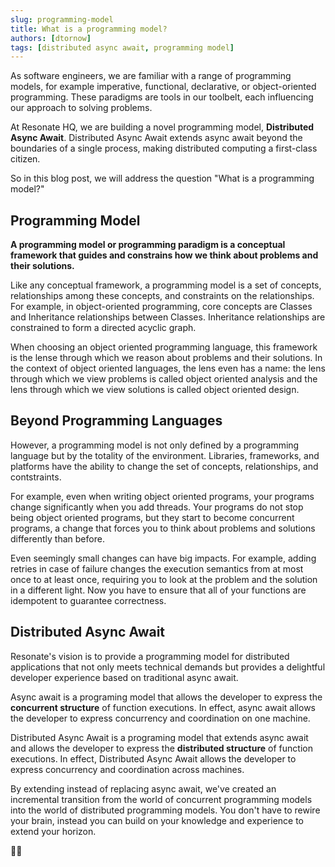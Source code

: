 ```yaml
---
slug: programming-model
title: What is a programming model?
authors: [dtornow]
tags: [distributed async await, programming model]
---
```


As software engineers, we are familiar with a range of programming models, for example imperative, functional, declarative, or object-oriented programming. These paradigms are tools in our toolbelt, each influencing our approach to solving problems.

At Resonate HQ, we are building a novel programming model, **Distributed Async Await**. Distributed Async Await extends async await beyond the boundaries of a single process, making distributed computing a first-class citizen.

So in this blog post, we will address the question "What is a programming model?"

## Programming Model

**A programming model or programming paradigm is a conceptual framework that guides and constrains how we think about problems and their solutions.**

Like any conceptual framework, a programming model is a set of concepts, relationships among these concepts, and constraints on the relationships.
For example, in object-oriented programming, core concepts are Classes and Inheritance relationships between Classes. Inheritance relationships are constrained to form a directed acyclic graph.

When choosing an object oriented programming language, this framework is the lense through which we reason about problems and their solutions. In the context of object oriented languages, the lens even has a name: the lens through which we view problems is called object oriented analysis and the lens through which we view solutions is called object oriented design.

## Beyond Programming Languages

However, a programming model is not only defined by a programming language but by the totality of the environment. Libraries, frameworks, and platforms have the ability to change the set of concepts, relationships, and contstraints. 

For example, even when writing object oriented programs, your programs change significantly when you add threads. Your programs do not stop being object oriented programs, but they start to become concurrent programs, a change that forces you to think about problems and solutions differently than before.

Even seemingly small changes can have big impacts. For example, adding retries in case of failure changes the execution semantics from at most once to at least once, requiring you to look at the problem and the solution in a different light. Now you have to ensure that all of your functions are idempotent to guarantee correctness.

## Distributed Async Await

Resonate's vision is to provide a programming model for distributed applications that not only meets technical demands but provides a delightful developer experience based on traditional async await.

Async await is a programing model that allows the developer to express the **concurrent structure** of function executions. In effect, async await allows the developer to express concurrency and coordination on one machine.

Distributed Async Await is a programing model that extends async await and allows the developer to express the **distributed structure** of function executions. In effect, Distributed Async Await allows the developer to express concurrency and coordination across machines.

By extending instead of replacing async await, we've created an incremental transition from the world of concurrent programming models into the world of distributed programming models. You don't have to rewire your brain, instead you can build on your knowledge and experience to extend your horizon.

🏴‍☠️